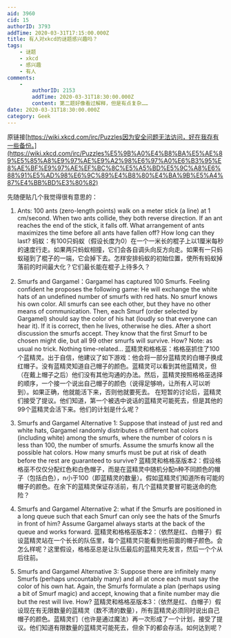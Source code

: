 ```yaml
---
aid: 3960
cid: 15
authorID: 3793
addTime: 2020-03-31T17:15:00.000Z
title: 有人对xkcd的谜题感兴趣吗？
tags:
    - 谜题
    - xkcd
    - 感兴趣
    - 有人
comments:
    -
        authorID: 2153
        addTime: 2020-03-31T18:30:00.000Z
        content: 第二题好像看过解释，但是有点复杂……
date: 2020-03-31T18:30:00.000Z
category: Geek
---
```


原链接[https://wiki.xkcd.com/irc/Puzzles因为安全问题无法访问，好在我存有一些备份。](https://wiki.xkcd.com/irc/Puzzles%E5%9B%A0%E4%B8%BA%E5%AE%89%E5%85%A8%E9%97%AE%E9%A2%98%E6%97%A0%E6%B3%95%E8%AE%BF%E9%97%AE%EF%BC%8C%E5%A5%BD%E5%9C%A8%E6%88%91%E5%AD%98%E6%9C%89%E4%B8%80%E4%BA%9B%E5%A4%87%E4%BB%BD%E3%80%82)

先随便贴几个我觉得很有意思的：

1.  Ants: 100 ants (zero-length points) walk on a meter stick (a line) at 1 cm/second. When two ants collide, they both reverse direction. If an ant reaches the end of the stick, it falls off. What arrangement of ants maximizes the time before all ants have fallen off? How long can they last? 蚂蚁：有100只蚂蚁（假设长度为0）在一个一米长的棍子上以1厘米每秒的速度行走。如果两只蚂蚁相撞，它们会各自调头向反方向走。如果有一只蚂蚁碰到了棍子的一端，它会掉下去。怎样安排蚂蚁的初始位置，使所有蚂蚁掉落前的时间最大化？它们最长能在棍子上待多久？
    
2.  Smurfs and Gargamel：Gargamel has captured 100 Smurfs. Feeling confident he proposes the following game: He will exchange the white hats of an undefined number of smurfs with red hats. No smurf knows his own color. All smurfs can see each other, but they have no other means of communication. Then, each Smurf (order selected by Gargamel) should say the color of his hat (loudly so that everyone can hear it). If it is correct, then he lives, otherwise he dies. After a short discussion the smurfs accept. They know that the first Smurf to be chosen might die, but all 99 other smurfs will survive. How? Note: as usual no trick. Nothing time-related... 蓝精灵和格格巫：格格巫抓住了100个蓝精灵。出于自信，他建议了如下游戏：他会将一部分蓝精灵的白帽子换成红帽子。没有蓝精灵知道自己帽子的颜色。蓝精灵可以看到其他蓝精灵，但（在戴上帽子之后）他们没有其他沟通的办法。然后，蓝精灵按照格格巫选择的顺序，一个接一个说出自己帽子的颜色（说得足够响，让所有人可以听到）。如果正确，他就能活下来，否则他就要死去。 在短暂的讨论后，蓝精灵们接受了提议。他们知道，第一个被选中说话的蓝精灵可能死去，但是其他的99个蓝精灵会活下来。他们的计划是什么呢？
    
3.  Smurfs and Gargamel Alternative 1: Suppose that instead of just red and white hats, Gargamel randomly distributes n different hat colors (including white) among the smurfs, where the number of colors n is less than 100, the number of smurfs. Assume the smurfs know all the possible hat colors. How many smurfs must be put at risk of death before the rest are guaranteed to survive? 蓝精灵和格格巫版本2：假设格格巫不仅仅分配红色和白色帽子，而是在蓝精灵中随机分配n种不同颜色的帽子（包括白色），n小于100（即蓝精灵的数量）。假如蓝精灵们知道所有可能的帽子的颜色。在余下的蓝精灵保证存活前，有几个蓝精灵要冒可能送命的危险？
    
4.  Smurfs and Gargamel Alternative 2: what if the Smurfs are positioned in a long queue such that each Smurf can only see the hats of the Smurfs in front of him? Assume Gargamel always starts at the back of the queue and works forward. 蓝精灵和格格巫版本2：（依然是红、白帽子）假设蓝精灵站在一个长长的队伍里，每个蓝精灵只能看到他前面的帽子颜色。会怎么样呢？这里假设，格格巫总是让队伍最后的蓝精灵先发言，然后一个个从后往前。
    
5.  Smurfs and Gargamel Alternative 3: Suppose there are infinitely many Smurfs (perhaps uncountably many) and all at once each must say the color of his own hat. Again, the Smurfs formulate a plan (perhaps using a bit of Smurf magic) and accept, knowing that a finite number may die but the rest will live. How? 蓝精灵和格格巫版本3：（依然是红、白帽子）假设现在有无限数量的蓝精灵（数不清的数量），所有蓝精灵必须同时说出自己帽子的颜色。蓝精灵们（也许是通过魔法）再一次形成了一个计划，接受了提议。他们知道有限数量的蓝精灵可能死去，但余下的都会存活。如何达到呢？
